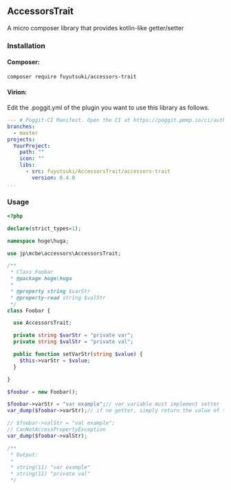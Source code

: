 ## AccessorsTrait

A micro composer library that provides kotlin-like getter/setter

### Installation

#### Composer:

```bash
composer require fuyutsuki/accessors-trait
```

#### Virion:

Edit the .poggit.yml of the plugin you want to use this library as follows.

```yml
--- # Poggit-CI Manifest. Open the CI at https://poggit.pmmp.io/ci/author/YourProject
branches:
  - master
projects:
  YourProject:
    path: ""
    icon: ""
    libs:
      - src: fuyutsuki/AccessorsTrait/accessors-trait
        version: 0.4.0
...
```

### Usage

```php
<?php

declare(strict_types=1);

namespace hoge\huga;

use jp\mcbe\accessors\AccessorsTrait;

/**
 * Class Foobar
 * @package hoge\huga
 * 
 * @property string $varStr
 * @property-read string $valStr
 */
class Foobar {

  use AccessorsTrait;

  private string $varStr = "private var";
  private string $valStr = "private val";

  public function setVarStr(string $value) {
    $this->varStr = $value;
  }

}

$foobar = new Foobar();

$foobar->varStr = "var example";// var variable must implement setter
var_dump($foobar->varStr);// if no getter, simply return the value of the property

// $foobar->valStr = "val example";
// CanNotAccessPropertyException
var_dump($foobar->valStr);

/**
 * Output:
 * 
 * string(11) "var example"
 * string(11) "private val"
 */
```